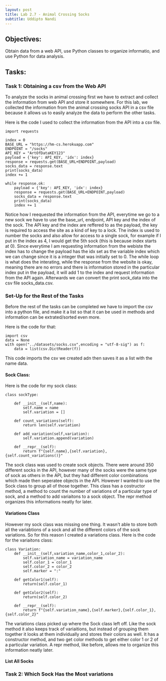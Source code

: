 ```yaml
---
layout: post
title: Lab 2.7 - Animal Crossing Socks 
subtitle: Uddipto Nandi
---
```


## Objectives:
Obtain data from a web API, use Python classes to organize informatio, and use Python for data analysis. 

## Tasks:

### Task 1: Obtaining a csv from the Web API
To analyze the socks in animal crossing first we have to extract and collect the information from web API and store it somewhere. For this lab, we collected the information from the animal crossing socks API in a csv file because it allows us to easily analyze the data to perform the other tasks. 

Here is the code I used to collect the information from the API into a csv file. 
```
import requests

index = 0 
BASE_URL = "https://hm-cs.herokuapp.com"
ENDPOINT = "/socks"
API_KEY = "ArtOfDataKEY123"
payload = {'key': API_KEY, 'idx': index}
response = requests.get(BASE_URL+ENDPOINT,payload)
socks_data = response.text
print(socks_data)
index += 1

while response.ok: 
    payload = {'key': API_KEY, 'idx': index}
    response = requests.get(BASE_URL+ENDPOINT,payload)
    socks_data = response.text
    print(socks_data)
    index += 1
```
Notice how I reequested the information from the API, everytime we go to a new sock we have to use the base_url, endpoint, API key and the index of the sock. The API key and the index are reffered to as the payload, the key is required to access the site as a kind of key to a lock. The index is used to number the socks and also allow for access to a single sock, for example if I put in the index as 4, I would get the 5th sock (this is because index starts at 0). Since everytime I am requesting information from the webiste the index has to change the payload has the idx set as the variable index which we can change since it is a integer that was initially set to 0. The while loop is what does the interating, while the response from the website is okay, meaning there are no errors and there is information stored in the particular index put in the payload, it will add 1 to the index and request information from the API again. Afterwards we can convert the print sock_data into the csv file socks_data.csv. 

### Set-Up for the Rest of the Tasks

Before the rest of the tasks can be completed we have to import the csv into a python file, and make it a list so that it can be used in methods and information can be extrated/sorted even more. 

Here is the code for that: 
```
import csv
data = None 
with open("../datasets/socks.csv",encoding = "utf-8-sig") as f:
    data = list(csv.DictReader(f))
```
This code imports the csv we created adn then saves it as a list with the name data. 

#### Sock Class: 
Here is the code for my sock class: 
```
class sockType:  

    def __init__(self,name):   
        self.name = name
        self.variation = []

    def count_variations(self):
        return len(self.variation)
    
    def add_variation(self,variation):
        self.variation.append(variation)

    def __repr__(self):
        return f"{self.name},{self.variation},{self.count_variations()}"
```

The sock class was used to create sock objects. There were around 350 different socks in the API, however many of the socks were the same type of sock as others in the API, but they had different color combinations which made then seperatee objects in the API. However I wanted to use the Sock class to group all of those together. This class has a costructor method, a method to count the number of variations of a particular type of sock, and a method to add variaitons to a sock object. The repr method organizes this informations neatly for later. 

#### Variations Class
However my sock class was missing one thing. It wasn't able to store both all the variabtions of a sock and all the different colors of the sock variations. So for this reason I created a variations class. Here is the code for the variaitons class: 
```
class Variation: 
    def __init__(self,variation_name,color_1,color_2):  
        self.variation_name = variation_name
        self.color_1 = color_1
        self.color_2 = color_2
        self.marker = ":"
    
    def getColor1(self): 
        return(self.color_1)
    
    def getColor2(self): 
        return(self.color_2)

    def __repr__(self):
        return f"{self.variation_name},{self.marker},{self.color_1},{self.color_2}"
```
The variations class picked up where the Sock class left off. Like the sock method it also keeps track of variaitions, but instead of grouping them together it looks at them individually and stores their colors as well. It has a constructor method, and two get color methods to get either color 1 or 2 of a particular variation. A repr method, like before, allows me to organize this information neatly later. 

#### List All Socks

### Task 2: Which Sock Has the Most variations 
